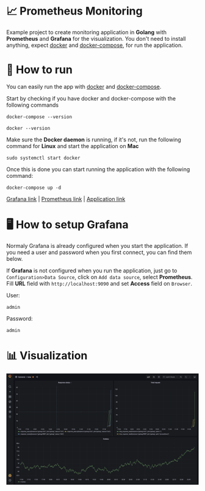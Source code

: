 # 📈 Prometheus Monitoring

Example project to create monitoring application in **Golang** with **Prometheus** and **Grafana** for the visualization.
You don't need to install anything, expect [docker](https://docs.docker.com/engine/install/ubuntu/) and [docker-compose](https://docs.docker.com/compose/install/), for run the application.

# 🔋 How to run

You can easily run the app with [docker](https://docs.docker.com/engine/install/ubuntu/) and [docker-compose](https://docs.docker.com/compose/install/).

Start by checking if you have docker and docker-compose with the following commands

```
docker-compose --version
```

```
docker --version
```

Make sure the **Docker daemon** is running, if it's not, run the following command for **Linux** and start the application on **Mac**

```
sudo systemctl start docker
```

Once this is done you can start running the application with the following command:

```
docker-compose up -d
```

[Grafana link](http://localhost:3000/) | [Prometheus link](http://localhost:9090/) | [Application link](http://localhost:9000/)

# 🖥 How to setup Grafana

Normaly Grafana is already configured when you start the application. If you need a user and password when you first connect, you can find them below.

If **Grafana** is not configured when you run the application, just go to ```Configuration>Data Source```, click on ```Add data source```, select **Prometheus**.
Fill **URL** field with ```http://localhost:9090``` and set **Access** field on ```Browser```.

User:
```
admin
```
Password:
```
admin
```

# 📊 Visualization

![grafana visualization](./assets/screen.png)